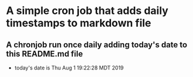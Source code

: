 A simple cron job that adds daily timestamps to markdown file
============================================================
## A chronjob run once daily adding today's date to this README.md file
* today's date is Thu Aug  1 19:22:28 MDT 2019
